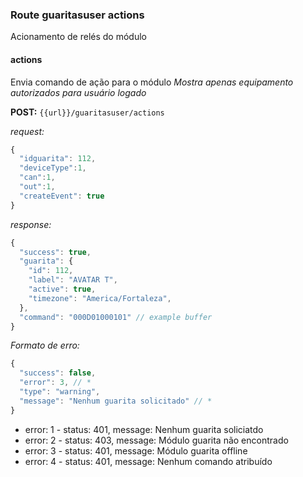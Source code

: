 ### Route guaritasuser actions
Acionamento de relés do módulo

#### actions
Envia comando de ação para o módulo
*Mostra apenas equipamento autorizados para usuário logado*

**POST:** ```{{url}}/guaritasuser/actions```

*request:*
``` javascript
{
  "idguarita": 112,
  "deviceType":1,
  "can":1,
  "out":1,
  "createEvent": true
}
```

*response:*
``` javascript
{
  "success": true,
  "guarita": {
    "id": 112,
    "label": "AVATAR T",
    "active": true,
    "timezone": "America/Fortaleza",
  },
  "command": "000D01000101" // example buffer
}
```

*Formato de erro:*
``` javascript
{
  "success": false,
  "error": 3, // *
  "type": "warning",
  "message": "Nenhum guarita solicitado" // *
}
```
* error: 1 - status: 401, message: Nenhum guarita soliciatdo
* error: 2 - status: 403, message: Módulo guarita não encontrado
* error: 3 - status: 401, message: Módulo guarita offline
* error: 4 - status: 401, message: Nenhum comando atribuído
